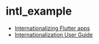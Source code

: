 # intl_example

- [Internationalizing Flutter apps](https://flutter.dev/docs/development/accessibility-and-localization/internationalization)
- [Internationalization User Guide](https://docs.google.com/document/d/10e0saTfAv32OZLRmONy866vnaw0I2jwL8zukykpgWBc/edit#heading=h.5cp8y944iupd)
